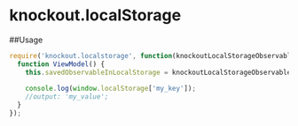knockout.localStorage
=====================
##Usage
```javascript
require('knockout.localstorage', function(knockoutLocalStorageObservableFactory) {
  function ViewModel() {
    this.savedObservableInLocalStorage = knockoutLocalStorageObservableFactory.observable('my_key', { defaulValue: 'my_value' });
    
    console.log(window.localStorage['my_key']);
    //output: 'my_value';
  }
});
```
